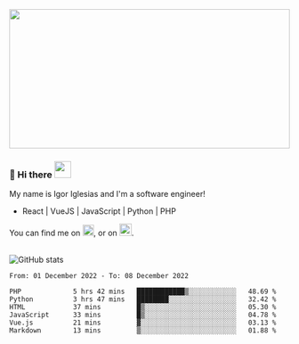 <img src="https://c.tenor.com/KjVxfRrrncUAAAAd/matrix.gif" width="100%" height="250px">

### 🔭 Hi there <img src="https://raw.githubusercontent.com/MartinHeinz/MartinHeinz/master/wave.gif" width="30px">


My name is Igor Iglesias and I'm a software engineer!
<br>

<ul>
  <li> React | VueJS | JavaScript | Python | PHP </li>
</ul>
You can find me on <a href="https://twitter.com/IgorIglesias5"><img src="https://i.imgur.com/JLLlB5S.png" width="20px"></a>, or on <a href="https://www.linkedin.com/in/igor-iglesias-62478428/"><img src="https://i.imgur.com/PXyIkWx.png" width="22px"></a>.

<br>
<br>

![GitHub stats](https://github-readme-stats.vercel.app/api?username=igoiglesias&show_icons=true&count_private=true&theme=chartreuse-dark&hide_title=true)

<!--START_SECTION:waka-->

```text
From: 01 December 2022 - To: 08 December 2022

PHP             5 hrs 42 mins   ████████████▒░░░░░░░░░░░░   48.69 %
Python          3 hrs 47 mins   ████████░░░░░░░░░░░░░░░░░   32.42 %
HTML            37 mins         █▒░░░░░░░░░░░░░░░░░░░░░░░   05.30 %
JavaScript      33 mins         █▒░░░░░░░░░░░░░░░░░░░░░░░   04.78 %
Vue.js          21 mins         ▓░░░░░░░░░░░░░░░░░░░░░░░░   03.13 %
Markdown        13 mins         ▒░░░░░░░░░░░░░░░░░░░░░░░░   01.88 %
```

<!--END_SECTION:waka-->
